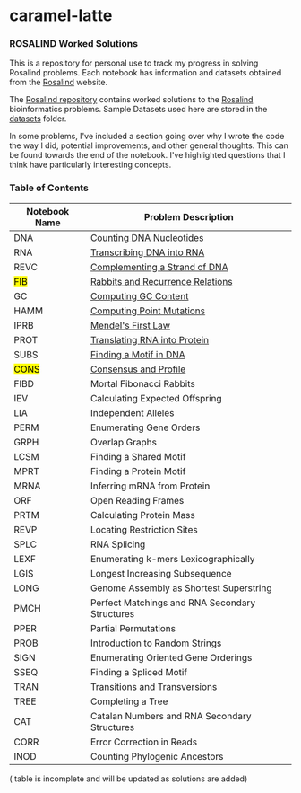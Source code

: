 # caramel-latte

### ROSALIND Worked Solutions

This is a repository for personal use to track my progress in solving Rosalind problems. Each notebook has information and datasets obtained from the [Rosalind](https://rosalind.info/problems/list-view/) website.

The [Rosalind repository](https://github.com/halimv/caramel-latte/tree/main/Rosalind) contains worked solutions to the [Rosalind](https://rosalind.info/problems/list-view/) bioinformatics problems.
Sample Datasets used here are stored in the [datasets](https://github.com/halimv/caramel-latte/tree/main/Rosalind/datasets) folder.

In some problems, I've included a section going over why I wrote the code the way I did, potential improvements, and other general thoughts. This can be found towards the end of the notebook. I've highlighted questions that I think have particularly interesting concepts.

### Table of Contents

| Notebook Name    | Problem Description                                                                                                        |
| ---------------- | ---------------------------------------------------------------------------------------------------------------------------|  
| DNA              | [Counting DNA Nucleotides](https://github.com/halimv/caramel-latte/blob/main/Rosalind/DNA.ipynb)                           |
| RNA              | [Transcribing DNA into RNA](https://github.com/halimv/caramel-latte/blob/main/Rosalind/RNA.ipynb)                          |
| REVC             | [Complementing a Strand of DNA](https://github.com/halimv/caramel-latte/blob/main/Rosalind/REVC.ipynb)                     |
| <mark>FIB</mark> | [Rabbits and Recurrence Relations](https://github.com/halimv/caramel-latte/blob/main/Rosalind/FIB.ipynb)                   |
| GC               | [Computing GC Content](https://github.com/halimv/caramel-latte/blob/main/Rosalind/GC.ipynb)                                |
| HAMM             | [Computing Point Mutations](https://github.com/halimv/caramel-latte/blob/main/Rosalind/HAMM.ipynb)                         |
| IPRB             | [Mendel's First Law](https://github.com/halimv/caramel-latte/blob/main/Rosalind/IPRB.ipynb)                                |
| PROT             | [Translating RNA into Protein](https://github.com/halimv/caramel-latte/blob/main/Rosalind/PROT.ipynb)                      |
| SUBS             | [Finding a Motif in DNA](https://github.com/halimv/caramel-latte/blob/main/Rosalind/SUBS.ipynb)                            |
|<mark>CONS</mark> | [Consensus and Profile](https://github.com/halimv/caramel-latte/blob/main/Rosalind/SUBS.ipynb)                             |
| FIBD             | Mortal Fibonacci Rabbits                                                                                                   |
| IEV              | Calculating Expected Offspring                                                                                             |
| LIA              | Independent Alleles                                                                                                        |
| PERM             | Enumerating Gene Orders                                                                                                    |
| GRPH             | Overlap Graphs                                                                                                             |
| LCSM             | Finding a Shared Motif                                                                                                     |
| MPRT             | Finding a Protein Motif                                                                                                    |
| MRNA             | Inferring mRNA from Protein                                                                                                |
| ORF              | Open Reading Frames                                                                                                        |
| PRTM             | Calculating Protein Mass                                                                                                   |
| REVP             | Locating Restriction Sites                                                                                                 |
| SPLC             | RNA Splicing                                                                                                               |
| LEXF             | Enumerating k-mers Lexicographically                                                                                       |
| LGIS             | Longest Increasing Subsequence                                                                                             |
| LONG             | Genome Assembly as Shortest Superstring                                                                                    |
| PMCH             | Perfect Matchings and RNA Secondary Structures                                                                             |
| PPER             | Partial Permutations                                                                                                       |
| PROB             | Introduction to Random Strings                                                                                             |
| SIGN             | Enumerating Oriented Gene Orderings                                                                                        |
| SSEQ             | Finding a Spliced Motif                                                                                                    |
| TRAN             | Transitions and Transversions                                                                                              |
| TREE             | Completing a Tree                                                                                                          |
| CAT              | Catalan Numbers and RNA Secondary Structures                                                                               |
| CORR             | Error Correction in Reads                                                                                                  |
| INOD             | Counting Phylogenic Ancestors                                                                                              |

( table is incomplete and will be updated as solutions are added)